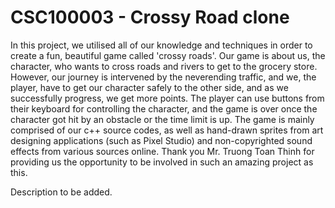 # CSC100003 - Crossy Road clone

In this project, we utilised all of our knowledge and techniques in order to create a fun, beautiful game called 'crossy roads'. 
Our game is about us, the character, who wants to cross roads and rivers to get to the grocery store. However, our journey is intervened by the neverending traffic, and we, the player, have to get our character safely to the other side, and as we successfully progress, we get more points.
The player can use buttons from their keyboard for controlling the character, and the game is over once the character got hit by an obstacle or the time  limit is up.
The game is mainly comprised of our c++ source codes, as well as hand-drawn sprites from art designing applications (such as Pixel Studio) and non-copyrighted sound effects from various sources online.
Thank you Mr. Truong Toan Thinh for providing us the opportunity to be involved in such an amazing project as this.

Description to be added.

